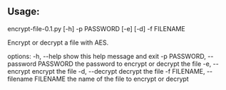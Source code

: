 ## Usage:
encrypt-file-0.1.py [-h] -p PASSWORD [-e] [-d] -f FILENAME

Encrypt or decrypt a file with AES.

options:
  -h, --help            show this help message and exit
  -p PASSWORD, --password PASSWORD
                        the password to encrypt or decrypt the file
  -e, --encrypt         encrypt the file
  -d, --decrypt         decrypt the file
  -f FILENAME, --filename FILENAME
                        the name of the file to encrypt or decrypt
